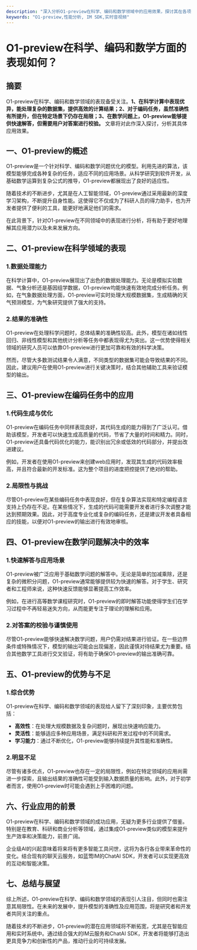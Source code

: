 ```yaml
---
description: "深入分析O1-preview在科学、编码和数学领域中的应用效果，探讨其在各项任务中的优势与不足。"
keywords: "O1-preview,性能分析, IM SDK,实时音视频"
---
```

# O1-preview在科学、编码和数学方面的表现如何？

## 摘要

O1-preview在科学、编码和数学领域的表现备受关注。**1、在科学计算中表现优异，能处理复杂的数据集，提供高效的计算结果；2、对于编码任务，虽然准确性有所提升，但在特定场景下仍存在局限；3、在数学问题上，O1-preview能够提供快速解答，但需要用户对答案进行校验。** 文章将对此作深入探讨，分析其具体应用效果。

## 一、O1-preview的概述

O1-preview是一个针对科学、编码和数学问题优化的模型。利用先进的算法，该模型能够完成各种复杂的任务，适应不同的应用场景。从科学研究到软件开发，从基础数学运算到复杂公式的推导，O1-preview都展现出了良好的适应性。

随着技术的不断进步，尤其是在人工智能领域，O1-preview通过采用最新的深度学习架构，不断提升自身性能。这使得它不仅成为了科研人员的得力助手，也为开发者提供了便利的工具，能更好地满足他们的需求。

在此背景下，针对O1-preview在不同领域中的表现进行分析，将有助于更好地理解其应用潜力以及未来发展方向。

## 二、O1-preview在科学领域的表现

### 1.数据处理能力

在科学计算中，O1-preview展现出了出色的数据处理能力。无论是模拟实验数据、气象分析还是基因组学数据，O1-preview均能快速有效地完成分析任务。例如，在气象数据处理方面，O1-preview可实时处理大规模数据集，生成精确的天气预测模型，为气象研究提供了强大的支持。

### 2.结果的准确性

O1-preview在处理科学问题时，总体结果的准确性较高。此外，模型在诸如线性回归、非线性模型和其他统计分析等任务中都表现得尤为突出。这一优势使得相关领域的研究人员可以依靠O1-preview进行更加可靠和有效的科学决策。

然而，尽管大多数测试结果令人满意，不同类型的数据集可能会导致结果的不同。因此，建议用户在使用O1-preview进行关键决策时，结合其他辅助工具来验证模型的输出。

## 三、O1-preview在编码任务中的应用

### 1.代码生成与优化

O1-preview在编码任务中同样表现良好，其代码生成的能力得到了广泛认可。借助该模型，开发者可以快速生成高质量的代码，节省了大量的时间和精力。同时，O1-preview还具备代码优化的能力，能识别出冗余或低效的代码部分，并提出改进建议。

例如，开发者在使用O1-preview来创建web应用时，发现其生成的代码效率极高，并且符合最新的开发标准。这为整个项目的进度把控提供了绝对的帮助。

### 2.局限性与挑战

尽管O1-preview在某些编码任务中表现良好，但在复杂算法实现和特定编程语言支持上仍存在不足。在某些情况下，生成的代码可能需要开发者进行多次调整才能达到预期效果。因此，对于高度专业化或复杂的编码任务，还是建议开发者具备相应的技能，以便对O1-preview的输出进行有效地审核。

## 四、O1-preview在数学问题解决中的效率

### 1.快速解答与应用场景

O1-preview被广泛应用于基础数学问题的解答中。无论是简单的加减乘除，还是复杂的微积分问题，O1-preview通常能够提供较为快速的解答。对于学生、研究者和工程师来说，这种快速反馈能够显著提高工作效率。

例如，在进行高等数学课程研究时，O1-preview的即时解答功能使得学生们在学习过程中不再轻易迷失方向，从而能更专注于理论的理解和应用。

### 2.对答案的校验与谨慎使用

尽管O1-preview能够快速解决数学问题，用户仍需对结果进行验证。在一些边界条件或特殊情况下，模型的输出可能会出现偏差，因此谨慎对待结果尤为重要。结合其他数学工具进行交叉验证，将有助于确保O1-preview的输出准确可靠。

## 五、O1-preview的优势与不足

### 1.综合优势

O1-preview在科学、编码和数学领域的表现给人留下了深刻印象，主要优势包括：

- **高效性**：在处理大规模数据及复杂问题时，展现出快速响应能力。
- **灵活性**：能够适应多种应用场景，满足科研和开发过程中的不同需求。
- **学习能力**：通过不断优化，O1-preview能够持续提升其性能和准确性。

### 2.明显不足

尽管有诸多优点，O1-preview也存在一定的局限性，例如在特定领域的应用尚需进一步探索，且输出结果的准确性可能受到输入数据质量的影响。此外，对于初学者而言，使用O1-preview时可能会遇到上手困难的问题。

## 六、行业应用的前景

O1-preview在科学、编码和数学领域的成功应用，无疑为更多行业提供了借鉴。特别是在教育、科研和商业分析等领域，通过集成O1-preview类似的模型来提升生产效率和决策能力，前景广阔。

企业级AI的兴起意味着将来将有更多智能工具问世，这将为各行各业带来革命性的变化。结合现有的聊天云服务，如蓝莺IM的ChatAI SDK，开发者可以实现更高效的互动和智能决策。

## 七、总结与展望

综上所述，O1-preview在科学、编码和数学领域的表现引人注目，但同时也需注意其局限性。在未来的发展中，提升模型的准确性及应用范围，将是研究者和开发者共同关注的重点。

随着技术的不断进步，O1-preview的潜在应用领域将不断拓宽，尤其是在智能应用和实时系统中。通过结合强大的IM云服务和ChatAI SDK，开发者将能够打造出更具竞争力和创新性的产品，推动行业的可持续发展。
